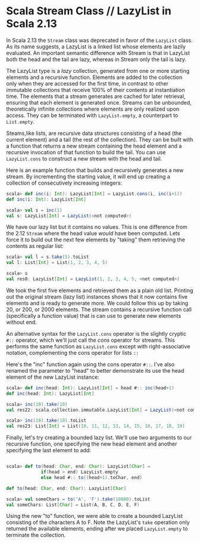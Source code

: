 # Scala Stream Class  // LazyList in Scala 2.13

In Scala 2.13 the `Stream` class was deprecated in favor of the `LazyList` class.  As its name
suggests, a LazyList is a linked list whose elements are lazily evaluated. An important semantic
difference with Stream is that in LazyList both the head and the tail are lazy, whereas in
Stream only the tail is lazy.

The LazyList type is a _lazy_ collection, generated from one or more starting elements and a
recursive function.  Elements are added to the collection only when they are accessed for the
first time, in contrast to other immutable collections that receive 100% of their contents
at instantiation time.  The elements that a stream generates are cached for later retrieval,
ensuring that each element is generated once.  Streams can be unbounded, theoretically 
infinite collections where elements are only realized upon access.  They can be terminated 
with `LazyList.empty`, a counterpart to `List.empty`.

Steams,like lists, are recursive data structures consisting of a head (the current element)
and a tail (the rest of the collection).  They can be built with a function that returns a 
new stream containing the head element and a recursive invocation of that function to build
the tail.  You can use `LazyList.cons` to construct a new stream with the head and tail.

Here is an example function that builds and recursively generates a new stream.  By
incrementing the starting value, it will end up creating a collection of consecutively 
increasing integers:

```scala
scala> def inc(i: Int): LazyList[Int] = LazyList.cons(i, inc(i+1))
def inc(i: Int): LazyList[Int]

scala> val s = inc(1)
val s: LazyList[Int] = LazyList(<not computed>)
```

We have our lazy list but it contains no values.  This is one difference from the 2.12 
`Stream` where the head value _would_ have been computed.  Lets force it to build out the 
next few elements by "taking" them retrieving the contents as regular list:

```scala
scala> val l = s.take(5).toList
val l: List[Int] = List(1, 2, 3, 4, 5)

scala> s
val res0: LazyList[Int] = LazyList(1, 2, 3, 4, 5, <not computed>)
```
We took the first five elements and retrieved them as a plain old list.  Printing out the
original stream (lazy list) instances shows that it now contains five elements and is ready
to generate more.  We could follow this up by taking 20, or 200, or 2000 elements.  The stream
contains a recursive function call (specifically a function value) that is can use to generate 
new elements without end.

An alternative syntax for the `LazyList.cons` operator is the slightly cryptic `#::` operator,
which we'll just call the _cons_ operator for streams.  This performs the same function as
`LazyList.cons` except with right-associative notation, complementing the cons operator for
lists `::`

Here's the "inc" function again using the cons operator `#::`.  I've also renamed the parameter
to "head" to better demonstrate its use the head element of the new LazyList instance:

```scala
scala> def inc(head: Int): LazyList[Int] = head #:: inc(head+1)
def inc(head: Int): LazyList[Int]

scala> inc(10).take(10)
val res22: scala.collection.immutable.LazyList[Int] = LazyList(<not computed>)

scala> inc(10).take(10).toList
val res23: List[Int] = List(10, 11, 12, 13, 14, 15, 16, 17, 18, 19)
```

Finally, let's try creating a bounded lazy list.  We'll use two arguments to our recursive function,
one specifying the new head element and another specifying the last element to add:

```scala

scala> def to(head: Char, end: Char): LazyList[Char] =
             if(head > end) LazyList.empty
             else head #:: to((head+1).toChar, end)

def to(head: Char, end: Char): LazyList[Char]

scala> val someChars = to('A', 'F').take(10000).toList
val someChars: List[Char] = List(A, B, C, D, E, F)

```

Using the new "to" function, we were able to create a bounded LazyList consisting of the characters
A to F.  Note the LazyList's `take` operation only returned the available elements, ending after we
placed `LazyList.empty` to terminate the collection.
 





